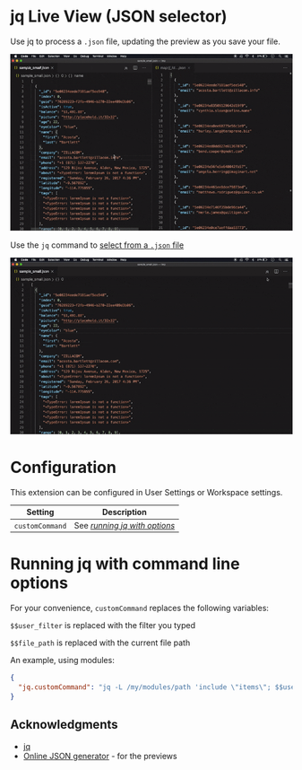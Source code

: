 # jq Live View (JSON selector)

Use jq to process a `.json` file, updating the preview as you
save your file.

![update-file-demo](update-file.gif)

Use the `jq` command to [select from a `.json` file](https://stedolan.github.io/jq/manual/)

![select-command-demo](select-command.gif)

# Configuration

This extension can be configured in User Settings or Workspace settings.

| **Setting**     | **Description**                       |
| --------------- | ------------------------------------- |
| `customCommand` | See [_running jq with options_](#run) |

# Running jq with command line options

For your convenience, `customCommand` replaces the following variables:

`$$user_filter` is replaced with the filter you typed

`$$file_path` is replaced with the current file path

An example, using modules:

```json
{
  "jq.customCommand": "jq -L /my/modules/path 'include \"items\"; $$user_filter' $$file_path"
}
```

## Acknowledgments

- [jq](https://stedolan.github.io/jq/)
- [Online JSON generator](https://www.json-generator.com/#) - for the previews
